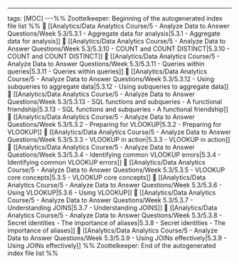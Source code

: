 ---
tags: [MOC]
---%% Zoottelkeeper: Beginning of the autogenerated index file list  %%
📄 [[Analytics/Data Analytics Course/5 - Analyze Data to Answer Questions/Week 5.3/5.3.1 - Aggregate data for analysis|5.3.1 - Aggregate data for analysis]]
📄 [[Analytics/Data Analytics Course/5 - Analyze Data to Answer Questions/Week 5.3/5.3.10 - COUNT and COUNT DISTINCT|5.3.10 - COUNT and COUNT DISTINCT]]
📄 [[Analytics/Data Analytics Course/5 - Analyze Data to Answer Questions/Week 5.3/5.3.11 - Queries within queries|5.3.11 - Queries within queries]]
📄 [[Analytics/Data Analytics Course/5 - Analyze Data to Answer Questions/Week 5.3/5.3.12 - Using subqueries to aggregate data|5.3.12 - Using subqueries to aggregate data]]
📄 [[Analytics/Data Analytics Course/5 - Analyze Data to Answer Questions/Week 5.3/5.3.13 - SQL functions and subqueries - A functional friendship|5.3.13 - SQL functions and subqueries - A functional friendship]]
📄 [[Analytics/Data Analytics Course/5 - Analyze Data to Answer Questions/Week 5.3/5.3.2 - Preparing for VLOOKUP|5.3.2 - Preparing for VLOOKUP]]
📄 [[Analytics/Data Analytics Course/5 - Analyze Data to Answer Questions/Week 5.3/5.3.3 - VLOOKUP in action|5.3.3 - VLOOKUP in action]]
📄 [[Analytics/Data Analytics Course/5 - Analyze Data to Answer Questions/Week 5.3/5.3.4 - Identifying common VLOOKUP errors|5.3.4 - Identifying common VLOOKUP errors]]
📄 [[Analytics/Data Analytics Course/5 - Analyze Data to Answer Questions/Week 5.3/5.3.5 - VLOOKUP core concepts|5.3.5 - VLOOKUP core concepts]]
📄 [[Analytics/Data Analytics Course/5 - Analyze Data to Answer Questions/Week 5.3/5.3.6 - Using VLOOKUP|5.3.6 - Using VLOOKUP]]
📄 [[Analytics/Data Analytics Course/5 - Analyze Data to Answer Questions/Week 5.3/5.3.7 - Understanding JOINS|5.3.7 - Understanding JOINS]]
📄 [[Analytics/Data Analytics Course/5 - Analyze Data to Answer Questions/Week 5.3/5.3.8 - Secret identities - The importance of aliases|5.3.8 - Secret identities - The importance of aliases]]
📄 [[Analytics/Data Analytics Course/5 - Analyze Data to Answer Questions/Week 5.3/5.3.9 - Using JOINs effectively|5.3.9 - Using JOINs effectively]]
%% Zoottelkeeper: End of the autogenerated index file list  %%
